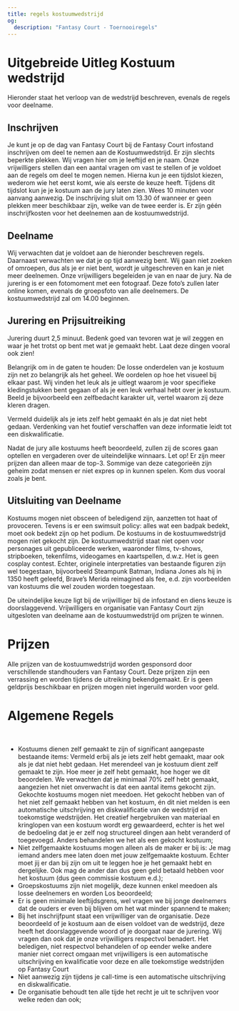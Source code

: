 ```yaml
---
title: regels kostuumwedstrijd
og:
  description: "Fantasy Court - Toernooiregels"
---
```

    

# Uitgebreide Uitleg Kostuum wedstrijd
Hieronder staat het verloop van de wedstrijd beschreven, evenals de regels voor deelname. 

## Inschrijven
Je kunt je op de dag van Fantasy Court bij de Fantasy Court infostand inschrijven om deel te nemen aan de Kostuumwedstrijd. Er zijn slechts beperkte plekken. Wij vragen hier om je leeftijd en je naam. Onze vrijwilligers stellen dan een aantal vragen om vast te stellen of je voldoet aan de regels om deel te mogen nemen. Hierna kun je een tijdslot kiezen, wederom wie het eerst komt, wie als eerste de keuze heeft. Tijdens dit tijdslot kun je je kostuum aan de jury laten zien. Wees 10 minuten voor aanvang aanwezig. De inschrijving sluit om 13.30 óf wanneer er geen plekken meer beschikbaar zijn, welke van de twee eerder is. Er zijn géén inschrijfkosten voor het deelnemen aan de kostuumwedstrijd.

## Deelname
Wij verwachten dat je voldoet aan de hieronder beschreven regels. Daarnaast verwachten we dat je op tijd aanwezig bent. Wij gaan niet zoeken of omroepen, dus als je er niet bent, wordt je uitgeschreven en kan je niet meer deelnemen. Onze vrijwilligers begeleiden je van en naar de jury. Na de jurering is er een fotomoment met een fotograaf. Deze foto’s zullen later online komen, evenals de groepsfoto van alle deelnemers. De kostuumwedstrijd zal om 14.00 beginnen.

## Jurering en Prijsuitreiking
Jurering duurt 2,5 minuut. Bedenk goed van tevoren wat je wil zeggen en waar je het trotst op bent met wat je gemaakt hebt. Laat deze dingen vooral ook zien!

Belangrijk om in de gaten te houden: De losse onderdelen van je kostuum zijn net zo belangrijk als het geheel. We oordelen op hoe het visueel bij elkaar past. Wij vinden het leuk als je uitlegt waarom je voor specifieke kledingstukken bent gegaan of als je een leuk verhaal hebt over je kostuum. Beeld je bijvoorbeeld  een zelfbedacht karakter uit, vertel waarom zij deze kleren dragen. 

Vermeld duidelijk als je iets zelf hebt gemaakt én als je dat niet hebt gedaan. Verdenking van het foutief verschaffen van deze informatie leidt tot een diskwalificatie. 

Nadat de jury alle kostuums heeft beoordeeld, zullen zij de scores gaan optellen en vergaderen over de uiteindelijke winnaars. Let op! Er zijn meer prijzen dan alleen maar de top-3. Sommige van deze categorieën zijn geheim zodat mensen er niet expres op in kunnen spelen. Kom dus vooral zoals je bent.

## Uitsluiting van Deelname

Kostuums mogen niet obsceen of beledigend zijn, aanzetten tot haat of provoceren. Tevens is er een swimsuit policy: alles wat een badpak bedekt, moet ook bedekt zijn op het podium. De kostuums in de kostuumwedstrijd mogen niet gekocht zijn. De kostuumwedstrijd staat niet open voor personages uit gepubliceerde werken, waaronder films, tv-shows, stripboeken, tekenfilms, videogames en kaartspellen, d.w.z. Het is geen cosplay contest. Echter, originele interpretaties van bestaande figuren zijn wel toegestaan, bijvoorbeeld Steampunk Batman, Indiana Jones als hij in 1350 heeft geleefd, Brave’s Merida reimagined als fee, e.d. zijn voorbeelden van kostuums die wel zouden worden toegestaan. 

De uiteindelijke keuze ligt bij de vrijwilliger bij de infostand en diens keuze is doorslaggevend. Vrijwilligers en organisatie van Fantasy Court zijn uitgesloten van deelname aan de kostuumwedstrijd om prijzen te winnen. 

# Prijzen
Alle prijzen van de kostuumwedstrijd worden gesponsord door verschillende standhouders van Fantasy Court. Deze prijzen zijn een verrassing en worden tijdens de uitreiking bekendgemaakt. Er is geen geldprijs beschikbaar en prijzen mogen niet ingeruild worden voor geld.

# Algemene Regels
&nbsp;
* Kostuums dienen zelf gemaakt te zijn of significant aangepaste bestaande items: Vermeld erbij als je iets zelf hebt gemaakt, maar ook als je dat niet hebt gedaan. Het merendeel van je kostuum dient zelf gemaakt te zijn.  Hoe meer je zelf hebt gemaakt, hoe hoger we dit beoordelen. We verwachten dat je minimaal 70% zelf hebt gemaakt, aangezien het niet onverwacht is dat een aantal items gekocht zijn. Gekochte kostuums mogen niet meedoen. Het gekocht hebben van of het niet zelf gemaakt hebben van het kostuum, én dit niet melden is een automatische uitschrijving en diskwalificatie van de wedstrijd en toekomstige wedstrijden. Het creatief hergebruiken van materiaal en kringlopen van een kostuum wordt erg gewaardeerd, echter is het wel de bedoeling dat je er zelf nog structureel dingen aan hebt veranderd of toegevoegd. Anders behandelen we het als een gekocht kostuum;
 * Niet zelfgemaakte kostuums mogen alleen als de maker er bij is: Je mag iemand anders mee laten doen met jouw zelfgemaakte kostuum. Echter moet jij er dan bij zijn om uit te leggen hoe je het gemaakt hebt en dergelijke. Ook mag de ander dan dus geen geld betaald hebben voor het kostuum (dus geen commissie kostuum e.d.);
 * Groepskostuums zijn niet mogelijk, deze kunnen enkel meedoen als losse deelnemers en worden Los beoordeeld;
 * Er is geen minimale leeftijdsgrens, wel vragen we bij jonge deelnemers dat de ouders er even bij blijven om het wat minder spannend te maken; 
 * Bij het inschrijfpunt staat een vrijwilliger van de organisatie. Deze beoordeeld of je kostuum aan de eisen voldoet van de wedstrijd, deze heeft het doorslaggevende woord of je doorgaat naar de jurering. Wij vragen dan ook dat je onze vrijwilligers respectvol benadert. Het beledigen, niet respectvol behandelen of op eender welke andere manier niet correct omgaan met vrijwilligers is een automatische uitschrijving en kwalificatie voor deze en alle toekomstige wedstrijden op Fantasy Court
 * Niet aanwezig zijn tijdens je call-time is een automatische uitschrijving en diskwalificatie.
 * De organisatie behoudt ten alle tijde het recht je uit te schrijven voor welke reden dan ook;

